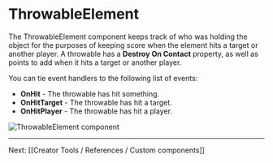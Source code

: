 # ThrowableElement

The ThrowableElement component keeps track of who was holding the object for the purposes of keeping score when the element hits a target or another player. A throwable has a **Destroy On Contact** property, as well as points to add when it hits a target or another player.

You can tie event handlers to the following list of events:

* **OnHit** - The throwable has hit something.
* **OnHitTarget** - The throwable has hit a target.
* **OnHitPlayer** - The throwable has hit a player.

![ThrowableElement component](https://www.flipsidexr.com/files/docs/screenshots/throwable-element.png)

---

Next: [[Creator Tools / References / Custom components]]
